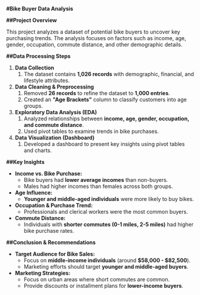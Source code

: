 ﻿**#Bike Buyer Data Analysis**

**##Project Overview**

This project analyzes a dataset of potential bike buyers to uncover key purchasing trends. The analysis focuses on factors such as income, age, gender, occupation, commute distance, and other demographic details.

**##Data Processing Steps**

1. **Data Collection**
   1. The dataset contains **1,026 records** with demographic, financial, and lifestyle attributes.
1. **Data Cleaning & Preprocessing**
   1. Removed **26 records** to refine the dataset to **1,000 entries**.
   1. Created an **"Age Brackets"** column to classify customers into age groups.
1. **Exploratory Data Analysis (EDA)**
   1. Analyzed relationships between **income, age, gender, occupation, and commute distance**.
   1. Used pivot tables to examine trends in bike purchases.
1. **Data Visualization (Dashboard)**
   1. Developed a dashboard to present key insights using pivot tables and charts.

**##Key Insights**

- **Income vs. Bike Purchase:**
  - Bike buyers had **lower average incomes** than non-buyers.
  - Males had higher incomes than females across both groups.
- **Age Influence:**
  - **Younger and middle-aged individuals** were more likely to buy bikes.
- **Occupation & Purchase Trend:**
  - Professionals and clerical workers were the most common buyers.
- **Commute Distance:**
  - Individuals with **shorter commutes (0-1 miles, 2-5 miles)** had higher bike purchase rates.

**##Conclusion & Recommendations**

- **Target Audience for Bike Sales:**
  - Focus on **middle-income individuals** (around **$58,000 - $82,500**).
  - Marketing efforts should target **younger and middle-aged buyers**.
- **Marketing Strategies:**
  - Focus on urban areas where short commutes are common.
  - Provide discounts or installment plans for **lower-income buyers**.


